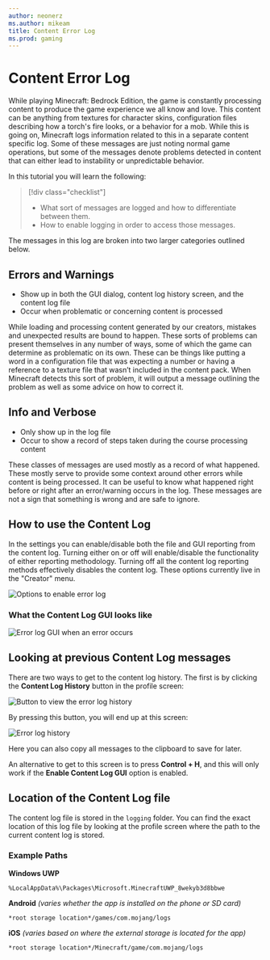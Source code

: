 ```yaml
---
author: neonerz
ms.author: mikeam
title: Content Error Log
ms.prod: gaming
---
```


# Content Error Log

While playing Minecraft: Bedrock Edition, the game is constantly processing content to produce the game experience we all know and love. This content can be anything from textures for character skins, configuration files describing how a torch's fire looks, or a behavior for a mob. While this is going on, Minecraft logs information related to this in a separate content specific log. Some of these messages are just noting normal game operations, but some of the messages denote problems detected in content that can either lead to instability or unpredictable behavior.

In this tutorial you will learn the following:

> [!div class="checklist"]
>
> - What sort of messages are logged and how to differentiate between them.
> - How to enable logging in order to access those messages.

The messages in this log are broken into two larger categories outlined below.

## Errors and Warnings

- Show up in both the GUI dialog, content log history screen, and the content log file
- Occur when problematic or concerning content is processed

While loading and processing content generated by our creators, mistakes and unexpected results are bound to happen. These sorts of problems can present themselves in any number of ways, some of which the game can determine as problematic on its own. These can be things like putting a word in a configuration file that was expecting a number or having a reference to a texture file that wasn’t included in the content pack. When Minecraft detects this sort of problem, it will output a message outlining the problem as well as some advice on how to correct it.

## Info and Verbose

- Only show up in the log file
- Occur to show a record of steps taken during the course processing content

These classes of messages are used mostly as a record of what happened. These mostly serve to provide some context around other errors while content is being processed. It can be useful to know what happened right before or right after an error/warning occurs in the log. These messages are not a sign that something is wrong and are safe to ignore.

## How to use the Content Log

In the settings you can enable/disable both the file and GUI reporting from the content log. Turning either on or off will enable/disable the functionality of either reporting methodology. Turning off all the content log reporting methods effectively disables the content log. These options currently live in the "Creator" menu.

![Options to enable error log](Media/ContentErrorLog/enablecontentlog.png)

### What the Content Log GUI looks like

![Error log GUI when an error occurs](Media/ContentErrorLog/gui.png)

## Looking at previous Content Log messages

There are two ways to get to the content log history. The first is by clicking the **Content Log History** button in the profile screen:

![Button to view the error log history](Media/ContentErrorLog/historyaccess.png)

By pressing this button, you will end up at this screen:

![Error log history](Media/ContentErrorLog/history.png)

Here you can also copy all messages to the clipboard to save for later.

An alternative to get to this screen is to press **Control + H**, and this will only work if the **Enable Content Log GUI** option is enabled.

## Location of the Content Log file

The content log file is stored in the `logging` folder. You can find the exact location of this log file by looking at the profile screen where the path to the current content log is stored.

### Example Paths

**Windows UWP**

`%LocalAppData%\Packages\Microsoft.MinecraftUWP_8wekyb3d8bbwe`

**Android** *(varies whether the app is installed on the phone or SD card)*

`*root storage location*/games/com.mojang/logs`

**iOS** *(varies based on where the external storage is located for the app)*

`*root storage location*/Minecraft/game/com.mojang/logs`
